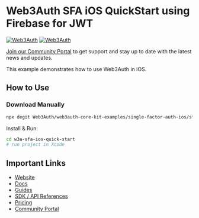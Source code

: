 # Web3Auth SFA iOS QuickStart using Firebase for JWT

[![Web3Auth](https://img.shields.io/badge/Web3Auth-SDK-blue)](https://web3auth.io/docs/sdk/core-kit/sfa-ios)
[![Web3Auth](https://img.shields.io/badge/Web3Auth-Community-cyan)](https://web3auth.io/community)

[Join our Community Portal](https://web3auth.io/community) to get support and stay up to date with the latest news and updates.

This example demonstrates how to use Web3Auth in iOS.

## How to Use

### Download Manually

```bash
npx degit Web3Auth/web3auth-core-kit-examples/single-factor-auth-ios/sfa-ios-quick-start w3a-sfa-ios-quick-start
```

Install & Run:

```bash
cd w3a-sfa-ios-quick-start
# run project in Xcode
```

## Important Links

- [Website](https://web3auth.io)
- [Docs](https://web3auth.io/docs)
- [Guides](https://web3auth.io/docs/content-hub?type=guides)
- [SDK / API References](https://web3auth.io/docs/sdk)
- [Pricing](https://web3auth.io/pricing.html)
- [Community Portal](https://community.web3auth.io)
